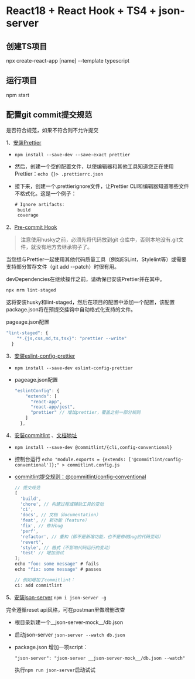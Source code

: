 # React18 + React Hook + TS4 + json-server
## 创建TS项目
npx create-react-app [name] --template typescript

## 运行项目
npm start

## 配置git commit提交规范

是否符合规范，如果不符合则不允许提交

1、[安装Prettier](https://prettier.io/docs/en/install.html)
-  `npm install --save-dev --save-exact prettier`
  
-  然后，创建一个空的配置文件，以使编辑器和其他工具知道您正在使用Prettier：`echo {}> .prettierrc.json`
  
-  接下来，创建一个.prettierignore文件，让Prettier CLI和编辑器知道哪些文件不格式化。这是一个例子：
  
   ```js
   # Ignore artifacts:
    build
    coverage
    ```
2、[Pre-commit Hook](https://prettier.io/docs/en/precommit.html)

> 注意使用husky之前，必须先将代码放到git 仓库中，否则本地没有.git文件，就没有地方去继承钩子了。

当您想与Prettier一起使用其他代码质量工具（例如ESLint，Stylelint等）或需要支持部分暂存文件（git add --patch）时很有用。

devDependencies在继续操作之前，请确保已安装Prettier并在其中。
```js
npx mrm lint-staged
```
这将安装husky和lint-staged，然后在项目的配置中添加一个配置，该配置package.json将在预提交挂钩中自动格式化支持的文件。

pageage.json配置
```js
"lint-staged": {
    "*.{js,css,md,ts,tsx}": "prettier --write"
  }
```
3、[安装eslint-config-prettier](https://github.com/prettier/eslint-config-prettier)

- `npm install --save-dev eslint-config-prettier`

- pageage.json配置
  
  ```js
  "eslintConfig": {
      "extends": [
        "react-app",
        "react-app/jest",
        "prettier" // 增加prettier，覆盖之前一部分规则
      ]
    },
  ```

4、[安装commitlint](https://github.com/conventional-changelog/commitlint) 、[文档地址](https://commitlint.js.org/#/guides-local-setup)

- `npm install --save-dev @commitlint/{cli,config-conventional}`

- 控制台运行 `echo "module.exports = {extends: ['@commitlint/config-conventional']};" > commitlint.config.js`

- [commitlint提交规则：@commitlint/config-conventional](https://github.com/conventional-changelog/commitlint/tree/master/@commitlint/config-conventional)
  ```js
  // 提交规范
  [
    'build',
    'chore', // 构建过程或辅助工具的变动
    'ci',
    'docs', // 文档（documentation）
    'feat', // 新功能（feature）
    'fix', // 修补bug
    'perf',
    'refactor', // 重构（即不是新增功能，也不是修改bug的代码变动）
    'revert',
    'style', // 格式（不影响代码运行的变动）
    'test' // 增加测试
  ];
  echo "foo: some message" # fails
  echo "fix: some message" # passes

  // 例如增加了commitlint：
  ci: add commitlint
  
  ```

5、[安装json-server](https://github.com/typicode/json-server)
  `npm i json-server -g`

  完全遵循reset api风格，可在postman里做增删改查
  - 根目录新建一个__json-server-mock__/db.json
  - 启动json-server `json-server --watch db.json`
  - package.json 增加一项script：
  
    `"json-server": "json-server __json-server-mock__/db.json --watch"`

    执行`npm run json-server`启动试试
